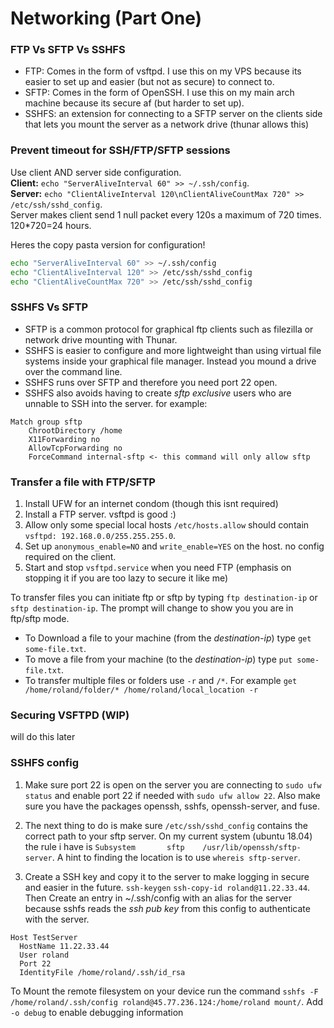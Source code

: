 # Networking (Part One)

### FTP Vs SFTP Vs SSHFS

* FTP: Comes in the form of vsftpd. I use this on my VPS because its easier to set up and easier (but not as secure) to connect to.
* SFTP: Comes in the form of OpenSSH. I use this on my main arch machine because its secure af (but harder to set up).
* SSHFS: an extension for connecting to a SFTP server on the clients side that lets you mount the server as a network drive (thunar allows this)

### Prevent timeout for SSH/FTP/SFTP sessions

Use client AND server side configuration.\
**Client:** `echo "ServerAliveInterval 60" >> ~/.ssh/config`.\
**Server:** `echo "ClientAliveInterval 120\nClientAliveCountMax 720" >> /etc/ssh/sshd_config`.\
Server makes client send 1 null packet every 120s a maximum of 720 times. 120*720=24 hours.

Heres the copy pasta version for configuration!

```bash
echo "ServerAliveInterval 60" >> ~/.ssh/config
echo "ClientAliveInterval 120" >> /etc/ssh/sshd_config
echo "ClientAliveCountMax 720" >> /etc/ssh/sshd_config
```

### SSHFS Vs SFTP

* SFTP is a common protocol for graphical ftp clients such as filezilla or network drive mounting with Thunar.
* SSHFS is easier to configure and more lightweight than using virtual file systems inside your graphical file manager. Instead you mound a drive over the command line.
* SSHFS runs over SFTP and therefore you need port 22 open.
* SSHFS also avoids having to create *sftp exclusive* users who are unnable to SSH into the server. for example:

```none
Match group sftp
	ChrootDirectory /home
	X11Forwarding no
	AllowTcpForwarding no
	ForceCommand internal-sftp <- this command will only allow sftp
```

### Transfer a file with FTP/SFTP

1. Install UFW for an internet condom (though this isnt required)
2. Install a FTP server. vsftpd is good :)
3. Allow only some special local hosts `/etc/hosts.allow` should contain `vsftpd: 192.168.0.0/255.255.255.0`.
4. Set up `anonymous_enable=NO` and `write_enable=YES` on the host. no config required on the client.
5. Start and stop `vsftpd.service` when you need FTP (emphasis on stopping it if you are too lazy to secure it like me)

To transfer files you can initiate ftp or sftp by typing `ftp destination-ip` or `sftp destination-ip`. The prompt will change to show you you are in ftp/sftp mode.

* To Download a file to your machine (from the *destination-ip*) type `get some-file.txt`.
* To move a file from your machine (to the *destination-ip*) type `put some-file.txt`.
* To transfer multiple files or folders use `-r` and `/*`. For example `get /home/roland/folder/* /home/roland/local_location -r`

### Securing VSFTPD (WIP)

will do this later

### SSHFS config

1. Make sure port 22 is open on the server you are connecting to `sudo ufw status` and enable port 22 if needed with `sudo ufw allow 22`. Also make sure you have the packages openssh, sshfs, openssh-server, and fuse.

2. The next thing to do is make sure `/etc/ssh/sshd_config` contains the correct path to your sftp server. On my current system (ubuntu 18.04) the rule i have is `Subsystem       sftp    /usr/lib/openssh/sftp-server`. A hint to finding the location is to use `whereis sftp-server`.

3. Create a SSH key and copy it to the server to make logging in secure and easier in the future. `ssh-keygen` `ssh-copy-id roland@11.22.33.44`. Then Create an entry in ~/.ssh/config with an alias for the server because sshfs reads the *ssh pub key* from this config to authenticate with the server.

```none
Host TestServer
  HostName 11.22.33.44
  User roland
  Port 22
  IdentityFile /home/roland/.ssh/id_rsa
```

To Mount the remote filesystem on your device run the command `sshfs -F /home/roland/.ssh/config roland@45.77.236.124:/home/roland mount/`. Add
`-o debug` to enable debugging information
